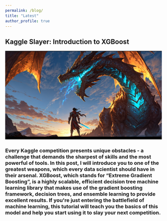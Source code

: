 ```yaml
---
permalink: /blog/
title: "Latest"
author_profile: true
---
```


## Kaggle Slayer: Introduction to XGBoost

![Dragon_Slayer](/images/dragon_slayer.png)

### Every Kaggle competition presents unique obstacles - a challenge that demands the sharpest of skills and the most powerful of tools. In this post, I will introduce you to one of the greatest weapons, which every data scientist should have in their arsenal. XGBoost, which stands for “Extreme Gradient Boosting”, is a highly scalable, efficient decision tree machine learning library that makes use of the gradient boosting framework, decision trees, and ensemble learning to provide excellent results. If you're just entering the battlefield of machine learning, this tutorial will teach you the basics of this model and help you start using it to slay your next competition.
